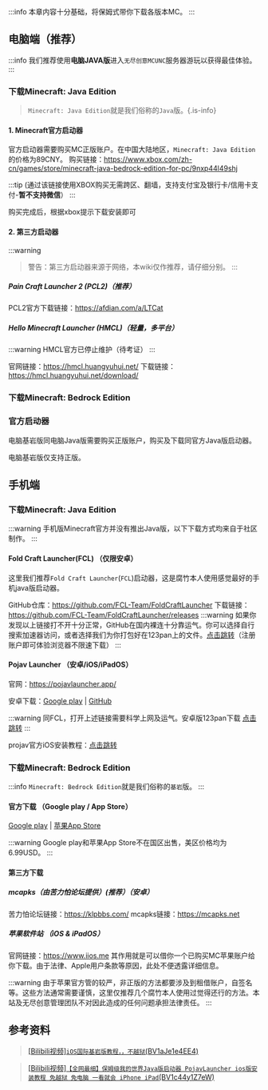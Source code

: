:::info
本章内容十分基础，将保姆式带你下载各版本MC。
:::

## 电脑端（推荐）

:::info
我们推荐使用**电脑JAVA版**进入`无尽创意MCUNC`服务器游玩以获得最佳体验。
:::

### 下载Minecraft: Java Edition

> `Minecraft: Java Edition`就是我们俗称的`Java`版。{.is-info}

#### 1. Minecraft官方启动器

官方启动器需要购买MC正版账户。在中国大陆地区，`Minecraft: Java Edition`的价格为89CNY。
购买链接：<https://www.xbox.com/zh-cn/games/store/minecraft-java-bedrock-edition-for-pc/9nxp44l49shj>

:::tip
(通过该链接使用XBOX购买无需跨区、翻墙，支持支付宝及银行卡/信用卡支付-**暂不支持微信**）
:::

购买完成后，根据xbox提示下载安装即可

#### 2. 第三方启动器

:::warning
> 警告：第三方启动器来源于网络，本wiki仅作推荐，请仔细分别。
:::

##### Pain Craft Launcher 2 (PCL2)（推荐）

PCL2官方下载链接：<https://afdian.com/a/LTCat>

##### Hello Minecraft Launcher (HMCL)（轻量，多平台）

:::warning
HMCL官方已停止维护（待考证）
:::

官网链接：<https://hmcl.huangyuhui.net/>
下载链接：<https://hmcl.huangyuhui.net/download/>

### 下载Minecraft: Bedrock Edition

### 官方启动器

电脑基岩版同电脑Java版需要购买正版账户，购买及下载同官方Java版启动器。

电脑基岩版仅支持正版。

## 手机端

### 下载Minecraft: Java Edition

:::warning
手机版Minecraft官方并没有推出Java版，以下下载方式均来自于社区制作。
:::

#### Fold Craft Launcher(FCL) （仅限安卓）
这里我们推荐`Fold Craft Launcher`(`FCL`)启动器，这是腐竹本人使用感觉最好的手机java版启动器。

GitHub仓库：<https://github.com/FCL-Team/FoldCraftLauncher>
下载链接：<https://github.com/FCL-Team/FoldCraftLauncher/releases>
:::warning
如果你发现以上链接打不开十分正常，GitHub在国内裸连十分靠运气。你可以选择自行搜索加速器访问，或者选择我们为你打包好在123pan上的文件。[点击跳转](https://www.123865.com/s/Yo41jv-b0GC)（注册账户即可体验浏览器不限速下载）
:::

#### Pojav Launcher  （安卓/iOS/iPadOS）

官网：<https://pojavlauncher.app/>

安卓下载：[Google play](https://play.google.com/store/apps/details?id=net.kdt.pojavlaunch) | [GitHub](https://github.com/PojavLauncherTeam/PojavLauncher/releases)

:::warning
同FCL，打开上述链接需要科学上网及运气。安卓版123pan下载 [点击跳转](https://www.123865.com/s/Yo41jv-j0GC)
:::

projav官方iOS安装教程：[点击跳转](https://pojavlauncher.app/wiki/getting_started/INSTALL.html#ios)

### 下载Minecraft: Bedrock Edition

:::info
`Minecraft: Bedrock Edition`就是我们俗称的`基岩`版。
:::

#### 官方下载 （Google play / App Store）

[Google play](https://play.google.com/store/apps/details?id=com.mojang.minecraftpe) | [苹果App Store](https://apps.apple.com/us/app/minecraft-dream-it-build-it/id479516143)

:::warning
Google play和苹果App Store不在国区出售，美区价格均为6.99USD。
:::

#### 第三方下载
##### mcapks（由苦力怕论坛提供）(推荐）（安卓）
苦力怕论坛链接：<https://klpbbs.com/>
mcapks链接：<https://mcapks.net>

##### 苹果软件站 （iOS & iPadOS）
官网链接：<https://www.iios.me>
其作用就是可以借你一个已购买MC苹果账户给你下载。由于法律、Apple用户条款等原因，此处不便透露详细信息。

:::warning
由于苹果官方管的较严，非正版的方法都要涉及到租借账户，自签名等。这些方法通常需要谨慎，这里仅推荐几个腐竹本人使用过觉得还行的方法。本站及无尽创意管理团队不对因此造成的任何问题承担法律责任。
:::

## 参考资料
> [[Bilibili视频]`iOS国际基岩版教程，，不越狱`(BV1aJe1e4EE4)](https://www.bilibili.com/video/BV1aJe1e4EE4)

> [[Bilibili视频]`【全网最细】保姆级我的世界Java版启动器 PojavLauncher ios版安装教程 免越狱 免电脑 一看就会 iPhone iPad`(BV1c44y1Z7eW)](https://www.bilibili.com/video/BV1c44y1Z7eW)
